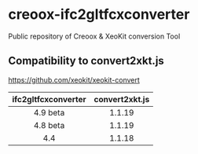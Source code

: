# creoox-ifc2gltfcxconverter
Public repository of Creoox &amp; XeoKit conversion Tool

## Compatibility to convert2xkt.js
https://github.com/xeokit/xeokit-convert

|  ifc2gltfcxconverter    | convert2xkt.js    |
|  :---:    | :---:    |
|  4.9 beta | 1.1.19   |
|  4.8 beta | 1.1.19   |
|  4.4      | 1.1.18   |




